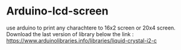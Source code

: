 # Arduino-lcd-screen
use arduino to print any charachtere to 16x2 screen or 20x4 screen.
Download the last version of library below the link : https://www.arduinolibraries.info/libraries/liquid-crystal-i2-c
